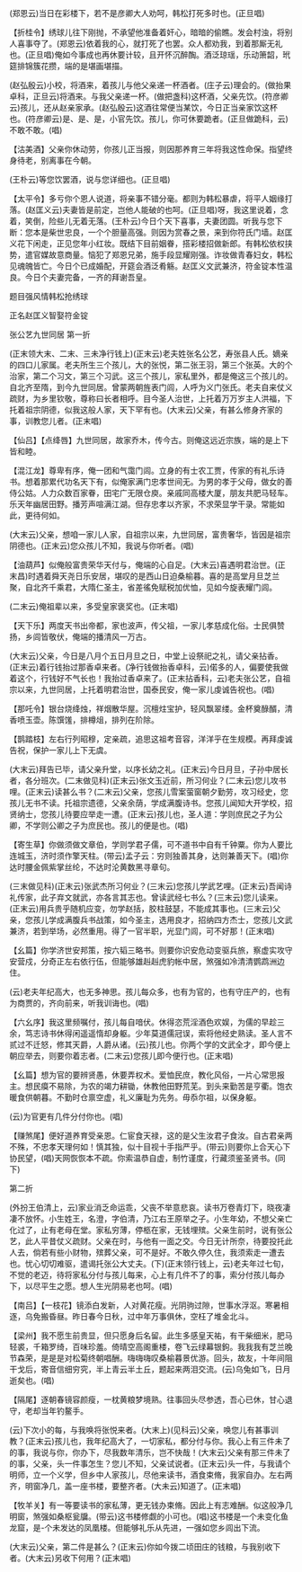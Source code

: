 <!-- { "loadSidebar": true } -->
(郑恩云)当日在彩楼下，若不是彦卿大人劝呵，韩松打死多时也。(正旦唱)

【折桂令】绣球儿往下刚抛，不承望他准备着奸心，暗暗的偷瞧。发会村浊，将别人喜事夺了。(郑恩云)依着我的心，就打死了也罢。众人都劝我，到着那厮无礼也。(正旦唱)俺如今事成也再休要计较，且开怀沉醉醄。酒泛琼瑶，乐动箫韶，玳筵排锦簇花攒，端的是堪画堪描。

(赵弘殷云)小校，将酒来，着孩儿与他父亲递一杯酒者。(庄子云)理会的。(做抬果卓科，正旦云)将酒来。与我父亲递一杯。(做把盏科)这杯酒，父亲先饮。(符彦卿云)孩儿，还从赵亲家承。(赵弘殷云)这酒往常便当某饮，今日正当亲家饮这杯也。(符彦卿云)是、是、是，小官先饮。孩儿，你可休要跪者。(正旦做跪科，云)不敢不敢。(唱)

【沽美酒】父亲你休动劳，你孩儿正当报，则因那养育三年将我这性命保。指望终身待老，别离事在今朝。

(王朴云)等您饮罢酒，说与您详细也。(正旦唱)

【太平令】多亏你个恩人说道，将亲事不错分毫。都则为韩松暴虐，将平人姻缘打落。(赵匡义云)夫妻皆是前定，岂他人能破的也呵。(正旦唱)呀，我这里说着，念着，笑倒，险些儿无着无落。(王朴云)今日个天下喜事，夫妻团圆。听我与您下断：您本是柴世忠良，一个个胆量高强。则因为赏春之景，来到你符氏门墙。赵匡义花下闲走，正见您年小红妆。既结下目前姻眷，搭彩楼招做新郎。有韩松依权挟势，遣官媒故意商量。恼犯了郑恩兄弟，施手段显耀刚强。诈妆做青春妇女，韩松见魂魄皆亡。今日个已成婚配，开筵会酒泛肴觞。赵匡义文武兼济，符金锭本性温良。今日个夫妻完备，一齐的拜谢吾皇。

题目强风情韩松抢绣球

正名赵匡义智娶符金锭
　




张公艺九世同居
第一折

(正末领大末、二末、三未净行钱上)(正末云)老夫姓张名公艺，寿张县人氏。嫡亲的四口儿家属。老夫所生三个孩儿，大的张悦，第二张王羽，第三个张英。大的个治家，第二个习文，第三个习武。这三个孩儿，家私里外，都是俺这三个孩儿的。自北齐至隋，到今九世同居。曾蒙两朝旌表门闾，人呼为义门张氏。老夫自来仗义疏财，为乡里钦敬，尊称曰长者相呼。目今圣人治世，上托着万万岁主人洪福，下托着祖宗阴德，似我这般人家，天下罕有也。(大末云)父亲，有甚么修身齐家的事，训教您儿者。(正末唱)

【仙吕】【点绛唇】九世同居，故家乔木，传今古。则俺这远近宗族，端的是上下皆和睦。

【混江龙】尊卑有序，俺一团和气霭门闾。立身的有士农工贾，传家的有礼乐诗书。想着那累代功名天下有，似俺家满门忠孝世间无。为男的孝于父母，做女的善侍公姑。人力众数百家眷，田宅广无限仓庾。亲戚同高楼大厦，朋友共肥马轻车。乐天年幽居田野。播芳声喧满江湖。但存忠孝以齐家，不求荣显学干录。常能如此，更待何如。

(大末云)父亲，想咱一家儿人家，自祖宗以来，九世同居，富贵奢华，皆因是祖宗阴德也。(正末云)您众孩儿不知，我说与你听者。(唱)

【油葫芦】似俺般富贵荣华天付与，俺端的心自足。(大末云)喜遇明君治世。(正末昌)时遇着舜天尧日乐安居，堪叹的是西山日迫桑榆暮。喜的是高堂月旦芝兰聚，自北齐千乘君，大隋仁圣主，省差徭免赋税加优恤，见如今旋表耀门闾。

(二末云)俺祖辈以来，多受皇家褒奖也。(正末唱)

【天下乐】两度天书出帝都，家也波声，传父祖，一家儿孝慈成化俗。士民俱赞扬，乡闾皆敬伏，俺端的播清风一万古。

(大末云)父亲，今日是八月个五日月旦之日，中堂上设祭祀之礼，请父亲拈香。(正末云)着行钱抬过那香卓来者。(净行钱做抬香卓科，云)偌多的人，偏要使我做着这个，行钱好不气长也！我抬过香卓来了。(正末拈香科，云)老夫张公艺，自祖宗以来，九世同居，上托着明君治世，国泰民安，俺一家儿虔诚告祝也。(唱)

【那吒令】银台烧绛烛，祥烟散华屋。沉檀炷宝护，轻风飘翠缕。金杯奠醁醑，清香喷玉壶。陈馔馐，排樽俎，排列在阶除。

【鹊踏枝】左右行列昭穆，定亲疏，追思这祖考音容，洋洋乎在生规模。再拜虔诚告祝，保护一家儿上下无虞。

(大末云)拜告已毕，请父亲升堂，以序长幼之礼。(正末云)今日月旦，子孙中居长者，各分班次。(二末做见科)(正末云)张文玉近前，所习何业？(二末云)您儿攻书哩。(正末云)读甚么书？(二末云)父亲，您孩儿雪案萤窗朝夕勤劳，攻习经史，您孩儿无书不读。托祖宗遗德，父亲余荫，学成满腹诗书。您孩儿闻知大开学校，招贤纳士，您孩儿待要应举走一遭。(正末云)孩儿也，圣人道：学则庶民之子为公卿，不学则公卿之子为庶民也。孩儿的便是也。(唱)

【寄生草】你做须做文章伯，学则学君子儒，可不道书中自有千钟粟。你为人要比连城玉，济时须作擎天柱。(带云)孟子云：穷则独善其身，达则兼善天下。(唱)你达时腰金佩紫掌丝纶，不达时沦黄数黑寻章句。

(三末做见科)(正末云)张武杰所习何业？(三末云)您孩儿学武艺哩。(正末云)吾闻诗礼传家，此子弃文就武，亦各言其志也。曾读武经七书么？(三末云)您儿读来。(正末云)用兵贵乎随机应变，勿学赵括，胶柱鼓瑟，不能成其事也。(三末云)父亲，您孩儿学成满腹兵书战策，如今圣主，选用良才，招纳四方杰士，您孩儿文武兼济，若到举场，必然重用。得了一官半职，光显门闾，可不好那！(正末唱)

【幺篇】你学济世安邦策，按六韬三略书。则要你识安危动变驱兵旅，察虚实攻守安营戍，分奇正左右依行伍，但能够雄赳赳虎豹帐中居，煞强如冷清清鹦鹉洲边住。

(云)老夫年纪高大，也无多神思。孩儿每众多，也有为官的，也有守庄产的，也有为商贾的，齐向前来，听我训诲也。(唱)

【六幺序】我这里频嘱付，孩儿每自喑伏。休得恣荒淫酒色欢娱，为儒的早趁三余，笃志诗书休得闲遥遥惰却身躯。少年莫道儒冠误，索将他经史熟读。圣人言不贰过不迁怒，修其天爵，人爵从诸。(云)孩儿也。你两个学的文武全才，即今便上朝应举去，则要你着志者。(二末云)您孩儿即今便行也。(正末唱)

【幺篇】想为官的要辨贤愚，休要弄权术。爱恤民庶，教化风俗，一片心常思报主。想民瘼不易除，为农的竭力耕锄，休教他田野荒芜。到头来勤苦是亨衢。饱衣暖食供朝暮。不勤时仓禀空虚，礼义廉耻为先务。毋忝尔祖，以保身躯。

(云)为官更有几件分付你也。(唱)

【赚煞尾】便好道养育受亲恩。仁宦食天禄，这的是父生汝君子食汝。自古君亲两不殊，不忠孝天理何如！慎其独，似十目视十手指严乎。(带云)则要你上合天心下协民望，(唱)天网恢恢本不疏。你索温恭自虚，制竹谨度，行藏须鉴圣贤书。(同下)


第二折

(外扮王伯清上，云)家业消乏命运乖，父丧不举意悲哀。读书万卷青灯下，晓夜凄凄不放怀。小生姓王，名澄，字伯清，乃江右王原举之子。小生年幼，不想父亲亡化过了，止有老母在堂。家私穷薄，停柩在家，无钱埋殡。父亲生前时，说有张公艺，此人平昔仗义疏财。父亲在时，与他有一面之交。今日无计所奈，待要投托此人去，倘若有些小财物，殡葬父亲，可不是好。不敢久停久住，我须索走一遭去也。忧心切切难驱，遣谒托张公大丈夫。(下)(正末领行钱上，云)老夫年过七旬，不觉的老迈，待将家私分付与孩儿每来，心上有几件不了的事，索分付孩儿每办下，以尽平生之愿。想人生光阴易老也呵。(唱)

【南吕】【一枝花】镜添白发新，人对黄花瘦。光阴驹过隙，世事水浮沤。寒暑相逐，乌免搬昏昼。昨日春今日秋，过中年万事俱休，空枉了堆金北斗。

【梁州】我不愿生前贵显，但只愿身后名留。此生多感皇天祐，有干柴细米，肥马轻裘，千箱罗绮，百味珍羞。倚晴空高阁重楼，卷飞云绿幕银鉤。我我我有芝兰晚节森荣，是是是对松菊终朝唱酬。嗨嗨嗨叹桑榆暮景优游。回头，故友，十年间阻干戈后，寄音信细穷究，半上青云半土丘，题起来两泪交流。(云)乌兔如飞，日月逝矣也。(唱)

【隔尾】逐朝春镜容颜瘦，一枕黄粮梦境熟。往事回头尽参透，吾心已休，甘心退守，老却当年钓鳌手。

(云)下次小的每，与我唤将张悦来者。(大末上)(见科云)父亲，唤您儿有甚事训教？(正末云)孩儿也，我年纪高大了，一切家私，都分付与你。我心上有三件未了的事，我说与你，你办下，尽我数年清乐，岂不快哉！(大末云)父亲有那三件未了的事，父亲，头一件事怎生？您儿不知，父亲试说者。(正末云)头一件，与我请个明师，立一个义学，但乡中人家孩儿，尽他来读书，酒食束脩，我家自办。左右两齐，明窗净几，盖一座书楼，要整齐者。(大未云)知道了。(正末唱)

【牧羊关】有一等要读书的家私薄，更无钱办束脩。因此上有志难酬。似这般净几明窗，煞强如桑枢瓮牖。(带云)这书楼修觑的小可也。(唱)这书楼是一个未变化鱼龙窟，是-个未发达的凤凰楼。但能够礼乐从先进，一强如您乡闾出下流。

(大末云)父亲，第二件是甚么？(正末云)你如今拨二顷田庄的钱粮，与我别收下者。(大末云)另收下何用？(正末唱)

